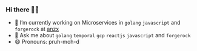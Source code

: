 ### Hi there 👋🏾

- 🔭 I’m currently working on Microservices in `golang` `javascript` and `forgerock` at [anzx](https://github.com/anzx)
- 💬 Ask me about `golang` `temporal` `gcp` `reactjs` `javascript` and `forgerock`
- 😄 Pronouns: pruh-moh-d

<!--
**kspramod/kspramod** is a ✨ _special_ ✨ repository because its `README.md` (this file) appears on your GitHub profile.

Here are some ideas to get you started:

- 🔭 I’m currently working on ...
- 🌱 I’m currently learning ...
- 👯 I’m looking to collaborate on ...
- 🤔 I’m looking for help with ...
- 💬 Ask me about ...
- 📫 How to reach me: ...
- 😄 Pronouns: ...
- ⚡ Fun fact: ...
-->
